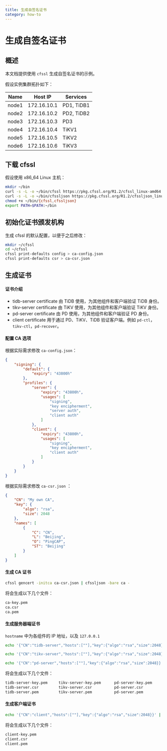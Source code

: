 ```yaml
---
title: 生成自签名证书
category: how-to
---
```


# 生成自签名证书

## 概述

本文档提供使用 `cfssl` 生成自签名证书的示例。

假设实例集群拓扑如下：

| Name  | Host IP     | Services   |
| ----- | ----------- | ---------- |
| node1 | 172.16.10.1 | PD1, TiDB1 |
| node2 | 172.16.10.2 | PD2, TiDB2 |
| node3 | 172.16.10.3 | PD3        |
| node4 | 172.16.10.4 | TiKV1      |
| node5 | 172.16.10.5 | TiKV2      |
| node6 | 172.16.10.6 | TiKV3      |

## 下载 cfssl

假设使用 x86_64 Linux 主机：

```bash
mkdir ~/bin
curl -s -L -o ~/bin/cfssl https://pkg.cfssl.org/R1.2/cfssl_linux-amd64
curl -s -L -o ~/bin/cfssljson https://pkg.cfssl.org/R1.2/cfssljson_linux-amd64
chmod +x ~/bin/{cfssl,cfssljson}
export PATH=$PATH:~/bin
```

## 初始化证书颁发机构

生成 cfssl 的默认配置，以便于之后修改：

```bash
mkdir ~/cfssl
cd ~/cfssl
cfssl print-defaults config > ca-config.json
cfssl print-defaults csr > ca-csr.json
```

## 生成证书

#### 证书介绍

- tidb-server certificate 由 TiDB 使用，为其他组件和客户端验证 TiDB 身份。
- tikv-server certificate 由 TiKV 使用，为其他组件和客户端验证 TiKV 身份。
- pd-server certificate 由 PD 使用，为其他组件和客户端验证 PD 身份。
- client certificate 用于通过 PD、TiKV、TiDB 验证客户端。例如 `pd-ctl`，`tikv-ctl`，`pd-recover`。

#### 配置 CA 选项

根据实际需求修改 `ca-config.json`：  

```json
{
    "signing": {
        "default": {
            "expiry": "43800h"
        },
        "profiles": {
            "server": {
                "expiry": "43800h",
                "usages": [
                    "signing",
                    "key encipherment",
                    "server auth",
                    "client auth"
                ]
            },
            "client": {
                "expiry": "43800h",
                "usages": [
                    "signing",
                    "key encipherment",
                    "client auth"
                ]
            }
        }
    }
}
```

根据实际需求修改 `ca-csr.json` ：  

```json
{
    "CN": "My own CA",
    "key": {
        "algo": "rsa",
        "size": 2048
    },
    "names": [
        {
            "C": "CN",
            "L": "Beijing",
            "O": "PingCAP",
            "ST": "Beijing"
        }
    ]
}
```

#### 生成 CA 证书

```bash
cfssl gencert -initca ca-csr.json | cfssljson -bare ca -
```

将会生成以下几个文件：

```bash
ca-key.pem
ca.csr
ca.pem
```

#### 生成服务器端证书

`hostname` 中为各组件的 IP 地址，以及 `127.0.0.1`

```bash
echo '{"CN":"tidb-server","hosts":[""],"key":{"algo":"rsa","size":2048}}' | cfssl gencert -ca=ca.pem -ca-key=ca-key.pem -config=ca-config.json -profile=server -hostname="172.16.10.1,172.16.10.2,127.0.0.1" - | cfssljson -bare tidb-server

echo '{"CN":"tikv-server","hosts":[""],"key":{"algo":"rsa","size":2048}}' | cfssl gencert -ca=ca.pem -ca-key=ca-key.pem -config=ca-config.json -profile=server -hostname="172.16.10.4,172.16.10.5,172.16.10.6,127.0.0.1" - | cfssljson -bare tikv-server

echo '{"CN":"pd-server","hosts":[""],"key":{"algo":"rsa","size":2048}}' | cfssl gencert -ca=ca.pem -ca-key=ca-key.pem -config=ca-config.json -profile=server -hostname="172.16.10.1,172.16.10.2,172.16.10.3,127.0.0.1" - | cfssljson -bare pd-server
```

将会生成以下几个文件：

```Bash
tidb-server-key.pem     tikv-server-key.pem      pd-server-key.pem
tidb-server.csr         tikv-server.csr          pd-server.csr
tidb-server.pem         tikv-server.pem          pd-server.pem
```

#### 生成客户端证书

```bash
echo '{"CN":"client","hosts":[""],"key":{"algo":"rsa","size":2048}}' | cfssl gencert -ca=ca.pem -ca-key=ca-key.pem -config=ca-config.json -profile=client -hostname="" - | cfssljson -bare client
```

将会生成以下几个文件：

```bash
client-key.pem
client.csr
client.pem
```